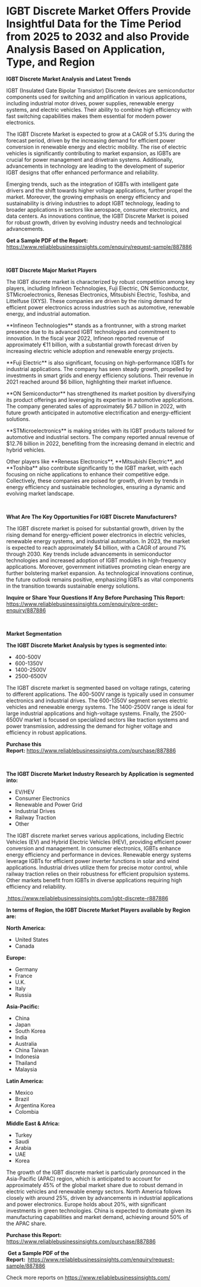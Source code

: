 <p><h1>IGBT Discrete Market Offers Provide Insightful Data for the Time Period from 2025 to 2032 and also Provide Analysis Based on Application, Type, and Region</h1></p><p><strong>IGBT Discrete Market Analysis and Latest Trends</strong></p>
<p><p>IGBT (Insulated Gate Bipolar Transistor) Discrete devices are semiconductor components used for switching and amplification in various applications, including industrial motor drives, power supplies, renewable energy systems, and electric vehicles. Their ability to combine high efficiency with fast switching capabilities makes them essential for modern power electronics.</p><p>The IGBT Discrete Market is expected to grow at a CAGR of 5.3% during the forecast period, driven by the increasing demand for efficient power conversion in renewable energy and electric mobility. The rise of electric vehicles is significantly contributing to market expansion, as IGBTs are crucial for power management and drivetrain systems. Additionally, advancements in technology are leading to the development of superior IGBT designs that offer enhanced performance and reliability.</p><p>Emerging trends, such as the integration of IGBTs with intelligent gate drivers and the shift towards higher voltage applications, further propel the market. Moreover, the growing emphasis on energy efficiency and sustainability is driving industries to adopt IGBT technology, leading to broader applications in sectors like aerospace, consumer electronics, and data centers. As innovations continue, the IGBT Discrete Market is poised for robust growth, driven by evolving industry needs and technological advancements.</p></p>
<p><strong>Get a Sample PDF of the Report:&nbsp;</strong> <a href="https://www.reliablebusinessinsights.com/enquiry/request-sample/887886?utm_campaign=2190&utm_medium=2&utm_source=Github&utm_content=ia&utm_term=06042025&utm_id=igbt-discrete">https://www.reliablebusinessinsights.com/enquiry/request-sample/887886</a></p>
<p>&nbsp;</p>
<p><strong>IGBT Discrete Major Market Players</strong></p>
<p><p>The IGBT discrete market is characterized by robust competition among key players, including Infineon Technologies, Fuji Electric, ON Semiconductor, STMicroelectronics, Renesas Electronics, Mitsubishi Electric, Toshiba, and Littelfuse (IXYS). These companies are driven by the rising demand for efficient power electronics across industries such as automotive, renewable energy, and industrial automation.</p><p>**Infineon Technologies** stands as a frontrunner, with a strong market presence due to its advanced IGBT technologies and commitment to innovation. In the fiscal year 2022, Infineon reported revenue of approximately €11 billion, with a substantial growth forecast driven by increasing electric vehicle adoption and renewable energy projects.</p><p>**Fuji Electric** is also significant, focusing on high-performance IGBTs for industrial applications. The company has seen steady growth, propelled by investments in smart grids and energy efficiency solutions. Their revenue in 2021 reached around $6 billion, highlighting their market influence.</p><p>**ON Semiconductor** has strengthened its market position by diversifying its product offerings and leveraging its expertise in automotive applications. The company generated sales of approximately $6.7 billion in 2022, with future growth anticipated in automotive electrification and energy-efficient solutions.</p><p>**STMicroelectronics** is making strides with its IGBT products tailored for automotive and industrial sectors. The company reported annual revenue of $12.76 billion in 2022, benefiting from the increasing demand in electric and hybrid vehicles.</p><p>Other players like **Renesas Electronics**, **Mitsubishi Electric**, and **Toshiba** also contribute significantly to the IGBT market, with each focusing on niche applications to enhance their competitive edge. Collectively, these companies are poised for growth, driven by trends in energy efficiency and sustainable technologies, ensuring a dynamic and evolving market landscape.</p></p>
<p>&nbsp;</p>
<p><strong>What Are The Key Opportunities For IGBT Discrete Manufacturers?</strong></p>
<p><p>The IGBT discrete market is poised for substantial growth, driven by the rising demand for energy-efficient power electronics in electric vehicles, renewable energy systems, and industrial automation. In 2023, the market is expected to reach approximately $4 billion, with a CAGR of around 7% through 2030. Key trends include advancements in semiconductor technologies and increased adoption of IGBT modules in high-frequency applications. Moreover, government initiatives promoting clean energy are further bolstering market expansion. As technological innovations continue, the future outlook remains positive, emphasizing IGBTs as vital components in the transition towards sustainable energy solutions.</p></p>
<p><strong>Inquire or Share Your Questions If Any Before Purchasing This Report:</strong> <a href="https://www.reliablebusinessinsights.com/enquiry/pre-order-enquiry/887886?utm_campaign=2190&utm_medium=2&utm_source=Github&utm_content=ia&utm_term=06042025&utm_id=igbt-discrete">https://www.reliablebusinessinsights.com/enquiry/pre-order-enquiry/887886</a></p>
<p>&nbsp;</p>
<p><strong>Market Segmentation</strong></p>
<p><strong>The IGBT Discrete Market Analysis by types is segmented into:</strong></p>
<p><ul><li>400-500V</li><li>600-1350V</li><li>1400-2500V</li><li>2500-6500V</li></ul></p>
<p><p>The IGBT discrete market is segmented based on voltage ratings, catering to different applications. The 400-500V range is typically used in consumer electronics and industrial drives. The 600-1350V segment serves electric vehicles and renewable energy systems. The 1400-2500V range is ideal for large industrial applications and high-voltage systems. Finally, the 2500-6500V market is focused on specialized sectors like traction systems and power transmission, addressing the demand for higher voltage and efficiency in robust applications.</p></p>
<p><strong>Purchase this Report:&nbsp;</strong><a href="https://www.reliablebusinessinsights.com/purchase/887886?utm_campaign=2190&utm_medium=2&utm_source=Github&utm_content=ia&utm_term=06042025&utm_id=igbt-discrete">https://www.reliablebusinessinsights.com/purchase/887886</a></p>
<p>&nbsp;</p>
<p><strong>The IGBT Discrete Market Industry Research by Application is segmented into:</strong></p>
<p><ul><li>EV/HEV</li><li>Consumer Electronics</li><li>Renewable and Power Grid</li><li>Industrial Drives</li><li>Railway Traction</li><li>Other</li></ul></p>
<p><p>The IGBT discrete market serves various applications, including Electric Vehicles (EV) and Hybrid Electric Vehicles (HEV), providing efficient power conversion and management. In consumer electronics, IGBTs enhance energy efficiency and performance in devices. Renewable energy systems leverage IGBTs for efficient power inverter functions in solar and wind applications. Industrial drives utilize them for precise motor control, while railway traction relies on their robustness for efficient propulsion systems. Other markets benefit from IGBTs in diverse applications requiring high efficiency and reliability.</p></p>
<p><a href="https://www.reliablebusinessinsights.com/igbt-discrete-r887886?utm_campaign=2190&utm_medium=2&utm_source=Github&utm_content=ia&utm_term=06042025&utm_id=igbt-discrete">&nbsp;https://www.reliablebusinessinsights.com/igbt-discrete-r887886</a></p>
<p><strong>In terms of Region, the IGBT Discrete Market Players available by Region are:</strong></p>
<p>
    <p> <strong> North America: </strong>
        <ul>
            <li>United States</li>
            <li>Canada</li>
        </ul>
        </p> 
    <p> <strong> Europe: </strong>
        <ul>
            <li>Germany</li>
            <li>France</li>
            <li>U.K.</li>
            <li>Italy</li>
            <li>Russia</li>
        </ul>
        </p> 
    <p> <strong> Asia-Pacific: </strong>
        <ul>
            <li>China</li>
            <li>Japan</li>
            <li>South Korea</li>
            <li>India</li>
            <li>Australia</li>
            <li>China Taiwan</li>
            <li>Indonesia</li>
            <li>Thailand</li>
            <li>Malaysia</li>
        </ul>
        </p> 
    <p> <strong> Latin America: </strong>
        <ul>
            <li>Mexico</li>
            <li>Brazil</li>
            <li>Argentina Korea</li>
            <li>Colombia</li>
        </ul>
        </p> 
    <p> <strong> Middle East & Africa: </strong>
        <ul>
            <li>Turkey</li>
            <li>Saudi</li>
            <li>Arabia</li>
            <li>UAE</li>
            <li>Korea</li>
        </ul>
    </p>
    </p>
<p><p>The growth of the IGBT discrete market is particularly pronounced in the Asia-Pacific (APAC) region, which is anticipated to account for approximately 45% of the global market share due to robust demand in electric vehicles and renewable energy sectors. North America follows closely with around 25%, driven by advancements in industrial applications and power electronics. Europe holds about 20%, with significant investments in green technologies. China is expected to dominate given its manufacturing capabilities and market demand, achieving around 50% of the APAC share.</p></p>
<p><strong>Purchase this Report: </strong><a href="https://www.reliablebusinessinsights.com/purchase/887886?utm_campaign=2190&utm_medium=2&utm_source=Github&utm_content=ia&utm_term=06042025&utm_id=igbt-discrete">https://www.reliablebusinessinsights.com/purchase/887886</a></p>
<p>&nbsp;<strong>Get a Sample PDF of the Report:&nbsp;&nbsp;</strong><a href="https://www.reliablebusinessinsights.com/enquiry/request-sample/887886?utm_campaign=2190&utm_medium=2&utm_source=Github&utm_content=ia&utm_term=06042025&utm_id=igbt-discrete">https://www.reliablebusinessinsights.com/enquiry/request-sample/887886</a></p>
<p><strong></strong></p>
<p>Check more reports on <a href="https://www.reliablebusinessinsights.com/?utm_campaign=2190&utm_medium=2&utm_source=Github&utm_content=ia&utm_term=06042025&utm_id=igbt-discrete">https://www.reliablebusinessinsights.com/</a></p>